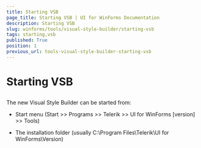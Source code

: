 ```yaml
---
title: Starting VSB
page_title: Starting VSB | UI for WinForms Documentation
description: Starting VSB
slug: winforms/tools/visual-style-builder/starting-vsb
tags: starting,vsb
published: True
position: 1
previous_url: tools-visual-style-builder-starting-vsb
---
```


# Starting VSB

## 

The new Visual Style Builder can be started from:

* Start menu (Start >> Programs >> Telerik >> UI for WinForms [version] >> Tools)

* The installation folder (usually C:\Program Files\Telerik\UI for WinForms\Version)

